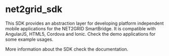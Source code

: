 # net2grid_sdk

This SDK provides an abstraction layer for developing platform independent mobile applications for the NET2GRID SmartBridge. It is compatible with AngularJS, HTML5, Cordova and Ionic. Check the demo applications for some example usages.

More information about the SDK check the documentation.
